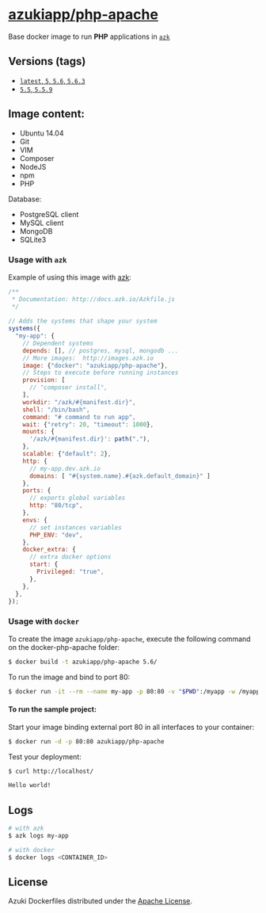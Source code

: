 [azukiapp/php-apache](http://images.azk.io/#/php-apache)
==================

Base docker image to run **PHP** applications in [`azk`](http://azk.io)

Versions (tags)
---

- [`latest`, `5`, `5.6`, `5.6.3`](https://github.com/azukiapp/docker-php-apache/blob/master/5.6/Dockerfile)
- [`5.5`, `5.5.9`](https://github.com/azukiapp/docker-php-apache/blob/master/5.5/Dockerfile)

Image content:
---

- Ubuntu 14.04
- Git
- VIM
- Composer
- NodeJS
- npm
- PHP

Database:

- PostgreSQL client
- MySQL client
- MongoDB
- SQLite3

### Usage with `azk`

Example of using this image with [azk](http://azk.io):

```js
/**
 * Documentation: http://docs.azk.io/Azkfile.js
 */
 
// Adds the systems that shape your system
systems({
  "my-app": {
    // Dependent systems
    depends: [], // postgres, mysql, mongodb ...
    // More images:  http://images.azk.io
    image: {"docker": "azukiapp/php-apache"},
    // Steps to execute before running instances
    provision: [
      // "composer install",
    ],
    workdir: "/azk/#{manifest.dir}",
    shell: "/bin/bash",
    command: "# command to run app",
    wait: {"retry": 20, "timeout": 1000},
    mounts: {
      '/azk/#{manifest.dir}': path("."),
    },
    scalable: {"default": 2},
    http: {
      // my-app.dev.azk.io
      domains: [ "#{system.name}.#{azk.default_domain}" ]
    },
    ports: {
      // exports global variables
      http: "80/tcp",
    },
    envs: {
      // set instances variables
      PHP_ENV: "dev",
    },
    docker_extra: {
      // extra docker options
      start: {
        Privileged: "true",
      },
    },
  },
});
```

### Usage with `docker`

To create the image `azukiapp/php-apache`, execute the following command on the docker-php-apache folder:

```sh
$ docker build -t azukiapp/php-apache 5.6/
```

To run the image and bind to port 80:

```sh
$ docker run -it --rm --name my-app -p 80:80 -v "$PWD":/myapp -w /myapp azukiapp/php-apache php index.php
```

#### To run the sample project:

Start your image binding external port 80 in all interfaces to your container:

```sh
$ docker run -d -p 80:80 azukiapp/php-apache
```

Test your deployment:

```sh
$ curl http://localhost/

Hello world!
```

Logs
---

```sh
# with azk
$ azk logs my-app

# with docker
$ docker logs <CONTAINER_ID>
```

## License

Azuki Dockerfiles distributed under the [Apache License](https://github.com/azukiapp/dockerfiles/blob/master/LICENSE).
